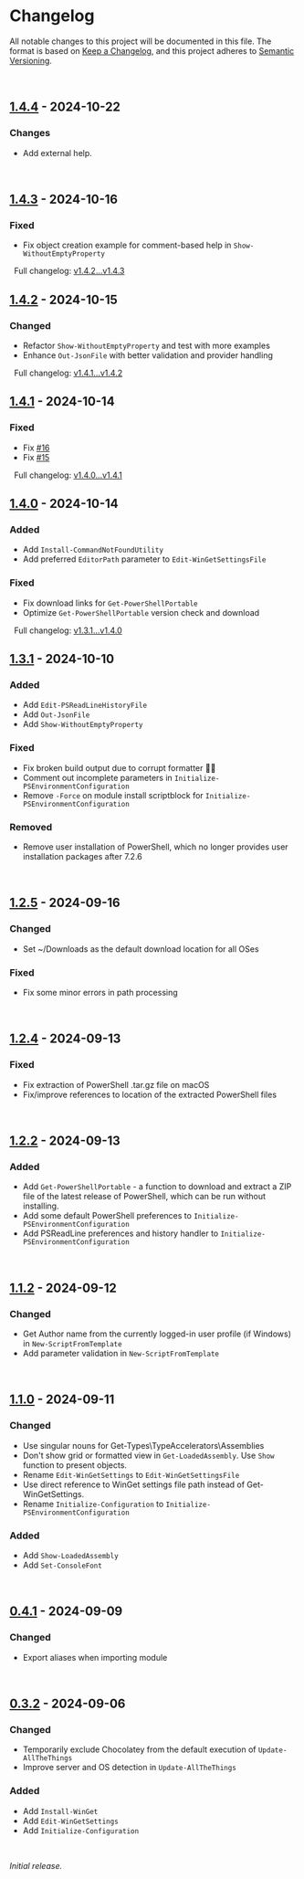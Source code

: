# Changelog

All notable changes to this project will be documented in this file.
The format is based on [Keep a Changelog](https://keepachangelog.com/en/1.1.0/), and this project adheres to [Semantic Versioning](https://semver.org/spec/v2.0.0.html).

&nbsp;

## [1.4.4] - 2024-10-22

### Changes

- Add external help.

&nbsp;

## [1.4.3] - 2024-10-16

### Fixed

- Fix object creation example for comment-based help in `Show-WithoutEmptyProperty`

&nbsp;
Full changelog: [v1.4.2...v1.4.3](https://github.com/SamErde/PSPreworkout/compare/v1.4.2...v1.4.3)
&nbsp;

## [1.4.2] - 2024-10-15

### Changed

- Refactor `Show-WithoutEmptyProperty` and test with more examples
- Enhance `Out-JsonFile` with better validation and provider handling

&nbsp;
Full changelog: [v1.4.1...v1.4.2](https://github.com/SamErde/PSPreworkout/compare/v1.4.1...v1.4.2)
&nbsp;

## [1.4.1] - 2024-10-14

### Fixed

- Fix [#16](https://github.com/SamErde/PSPreworkout/issues/16)
- Fix [#15](https://github.com/SamErde/PSPreworkout/issues/15)

&nbsp;
Full changelog: [v1.4.0...v1.4.1](https://github.com/SamErde/PSPreworkout/compare/v1.4.0...v1.4.1)
&nbsp;

## [1.4.0] - 2024-10-14

### Added

- Add `Install-CommandNotFoundUtility`
- Add preferred `EditorPath` parameter to `Edit-WinGetSettingsFile`

### Fixed

- Fix download links for `Get-PowerShellPortable`
- Optimize `Get-PowerShellPortable` version check and download

&nbsp;
Full changelog: [v1.3.1...v1.4.0](https://github.com/SamErde/PSPreworkout/compare/v1.3.1...v1.4.0)
&nbsp;

## [1.3.1] - 2024-10-10

### Added

- Add `Edit-PSReadLineHistoryFile`
- Add `Out-JsonFile`
- Add `Show-WithoutEmptyProperty`

### Fixed

- Fix broken build output due to corrupt formatter 🤷‍♂️
- Comment out incomplete parameters in `Initialize-PSEnvironmentConfiguration`
- Remove `-Force` on module install scriptblock for `Initialize-PSEnvironmentConfiguration`

### Removed

- Remove user installation of PowerShell, which no longer provides user installation packages after 7.2.6

&nbsp;
&nbsp;

## [1.2.5] - 2024-09-16

### Changed
- Set ~/Downloads as the default download location for all OSes

### Fixed
- Fix some minor errors in path processing

&nbsp;
&nbsp;

## [1.2.4] - 2024-09-13

### Fixed
- Fix extraction of PowerShell .tar.gz file on macOS
- Fix/improve references to location of the extracted PowerShell files

&nbsp;
&nbsp;

## [1.2.2] - 2024-09-13

### Added

- Add `Get-PowerShellPortable` - a function to download and extract a ZIP file of the latest release of PowerShell, which can be run without installing.
- Add some default PowerShell preferences to `Initialize-PSEnvironmentConfiguration`
- Add PSReadLine preferences and history handler to `Initialize-PSEnvironmentConfiguration`

&nbsp;
&nbsp;


## [1.1.2] - 2024-09-12

### Changed

- Get Author name from the currently logged-in user profile (if Windows) in `New-ScriptFromTemplate`
- Add parameter validation in `New-ScriptFromTemplate`

&nbsp;
&nbsp;


## [1.1.0] - 2024-09-11

### Changed

- Use singular nouns for Get-Types\TypeAccelerators\Assemblies
- Don't show grid or formatted view in `Get-LoadedAssembly`. Use `Show` function to present objects.
- Rename `Edit-WinGetSettings` to `Edit-WinGetSettingsFile`
- Use direct reference to WinGet settings file path instead of Get-WinGetSettings.
- Rename `Initialize-Configuration` to `Initialize-PSEnvironmentConfiguration`

### Added

- Add `Show-LoadedAssembly`
- Add `Set-ConsoleFont`

&nbsp;
&nbsp;


## [0.4.1] - 2024-09-09

### Changed

- Export aliases when importing module

&nbsp;
&nbsp;


## [0.3.2] - 2024-09-06

### Changed

- Temporarily exclude Chocolatey from the default execution of `Update-AllTheThings`
- Improve server and OS detection in `Update-AllTheThings`

### Added

- Add `Install-WinGet`
- Add `Edit-WinGetSettings`
- Add `Initialize-Configuration`

&nbsp;
&nbsp;

_Initial release._

[Unreleased]: https://github.com/SamErde/PSPreworkout/compare/v1.2.2...HEAD
[1.4.4]: https://github.com/SamErde/PSPreworkout/tag/v1.4.4
[1.4.3]: https://github.com/SamErde/PSPreworkout/tag/v1.4.3
[1.4.2]: https://github.com/SamErde/PSPreworkout/tag/v1.4.2
[1.4.1]: https://github.com/SamErde/PSPreworkout/tag/v1.4.1
[1.4.0]: https://github.com/SamErde/PSPreworkout/tag/v1.4.0
[1.3.1]: https://github.com/SamErde/PSPreworkout/tag/v1.3.1
[1.2.5]: https://github.com/SamErde/PSPreworkout/tag/v1.2.5
[1.2.4]: https://github.com/SamErde/PSPreworkout/tag/v1.2.4
[1.2.3]: https://github.com/SamErde/PSPreworkout/tag/v1.2.3
[1.2.2]: https://github.com/SamErde/PSPreworkout/tag/v1.2.2
[1.1.2]: https://github.com/SamErde/PSPreworkout/tag/v1.1.2
[1.1.0]: https://github.com/SamErde/PSPreworkout/tag/v1.1.0
[0.4.1]: https://github.com/SamErde/PSPreworkout/tag/v0.4.1
[0.3.2]: https://github.com/SamErde/PSPreworkout/tag/v0.3.2
